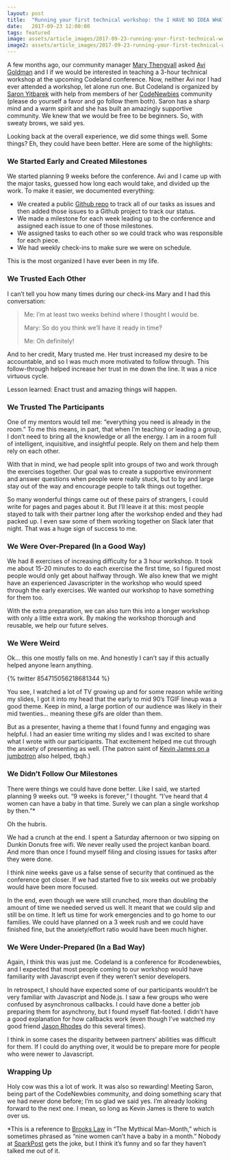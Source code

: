 ```yaml
---
layout: post
title:  "Running your first technical workshop: the I HAVE NO IDEA WHAT I'M DOING edition?"
date:   2017-09-23 12:00:00
tags: featured
image: assets/article_images/2017-09-23-running-your-first-technical-workshop/busy-table.jpg
image2: assets/article_images/2017-09-23-running-your-first-technical-workshop/busy-table-mobile.jpg
---
```



A few months ago, our community manager [Mary Thengvall](https://twitter.com/mary_grace) asked [Avi Goldman](https://twitter.com/avrahamgoldman) and I if we would be interested in teaching a 3-hour technical workshop at the upcoming Codeland conference. Now, neither Avi nor I had ever attended a workshop, let alone run one. But Codeland is organized by [Saron Yitbarek](https://twitter.com/saronyitbarek) with help from members of her [CodeNewbies](https://twitter.com/CodeNewbies) community (please do yourself a favor and go follow them both). Saron has a sharp mind and a warm spirit and she has built an amazingly supportive community. We knew that we would be free to be beginners. So, with sweaty brows, we said yes.

Looking back at the overall experience, we did some things well. Some things? Eh, they could have been better. Here are some of the highlights:

### We Started Early and Created Milestones

We started planning 9 weeks before the conference. Avi and I came up with the major tasks, guessed how long each would take, and divided up the work. To make it easier, we documented everything:

- We created a public [Github repo](https://github.com/SparkPost/codeland) to track all of our tasks as issues and then added those issues to a Github project to track our status.
- We made a milestone for each week leading up to the conference and assigned each issue to one of those milestones.
- We assigned tasks to each other so we could track who was responsible for each piece.
- We had weekly check-ins to make sure we were on schedule.

This is the most organized I have ever been in my life.

### We Trusted Each Other

I can’t tell you how many times during our check-ins Mary and I had this conversation:

>Me: I’m at least two weeks behind where I thought I would be.
>
>Mary: So do you think we’ll have it ready in time?
>
>Me: Oh definitely!

And to her credit, Mary trusted me. Her trust increased my desire to be accountable, and so I was much more motivated to follow through. This follow-through helped increase her trust in me down the line. It was a nice virtuous cycle.

Lesson learned: Enact trust and amazing things will happen.

### We Trusted The Participants

One of my mentors would tell me: “everything you need is already in the room.” To me this means, in part, that when I’m teaching or leading a group, I don’t need to bring all the knowledge or all the energy. I am in a room full of intelligent, inquisitive, and insightful people. Rely on them and help them rely on each other.

With that in mind, we had people split into groups of two and work through the exercises together. Our goal was to create a supportive environment and answer questions when people were really stuck, but to by and large stay out of the way and encourage people to talk things out together.

So many wonderful things came out of these pairs of strangers, I could write for pages and pages about it. But I’ll leave it at this: most people stayed to talk with their partner long after the workshop ended and they had packed up. I even saw some of them working together on Slack later that night. That was a huge sign of success to me.

### We Were Over-Prepared (In a Good Way)

We had 8 exercises of increasing difficulty for a 3 hour workshop. It took me about 15-20 minutes to do each exercise the first time, so I figured most people would only get about halfway through. We also knew that we might have an experienced Javascripter in the workshop who would speed through the early exercises. We wanted our workshop to have something for them too.

With the extra preparation, we can also turn this into a longer workshop with only a little extra work. By making the workshop thorough and reusable, we help our future selves.

### We Were Weird

Ok… this one mostly falls on me. And honestly I can’t say if this actually helped anyone learn anything.

{% twitter 854715056218681344 %}

You see, I watched a lot of TV growing up and for some reason while writing my slides, I got it into my head that the early to mid 90’s TGIF lineup was a good theme. Keep in mind, a large portion of our audience was likely in their mid twenties… meaning these gifs are older than them.

But as a presenter, having a theme that I found funny and engaging was helpful. I had an easier time writing my slides and I was excited to share what I wrote with our participants. That excitement helped me cut through the anxiety of presenting as well. (The patron saint of [Kevin James on a jumbotron](https://twitter.com/colestrode/status/868171852354637824) also helped, tbqh.)

### We Didn’t Follow Our Milestones

There were things we could have done better. Like I said, we started planning 9 weeks out. “9 weeks is forever,” I thought. “I’ve heard that 4 women can have a baby in that time. Surely we can plan a single workshop by then.”\*

Oh the hubris.

We had a crunch at the end. I spent a Saturday afternoon or two sipping on Dunkin Donuts free wifi. We never really used the project kanban board. And more than once I found myself filing and closing issues for tasks after they were done.

I think nine weeks gave us a false sense of security that continued as the conference got closer. If we had started five to six weeks out we probably would have been more focused.

In the end, even though we were still crunched, more than doubling the amount of time we needed served us well. It meant that we could slip and still be on time. It left us time for work emergencies and to go home to our families. We could have planned on a 3 week rush and we could have finished fine, but the anxiety/effort ratio would have been much higher.

### We Were Under-Prepared (In a Bad Way)

Again, I think this was just me. Codeland is a conference for #codenewbies, and I expected that most people coming to our workshop would have familiarity with Javascript even if they weren’t senior developers.

In retrospect, I should have expected some of our participants wouldn’t be very familiar with Javascript and Node.js. I saw a few groups who were confused by asynchronous callbacks. I could have done a better job preparing them for asynchrony, but I found myself flat-footed. I didn’t have a good explanation for how callbacks work (even though I’ve watched my good friend [Jason Rhodes](https://twitter.com/rhodesjason) do this several times).

I think in some cases the disparity between partners’ abilities was difficult for them. If I could do anything over, it would be to prepare more for people who were newer to Javascript.

### Wrapping Up

Holy cow was this a lot of work. It was also so rewarding! Meeting Saron, being part of the CodeNewbies community, and doing something scary that we had never done before; I’m so glad we said yes. I’m already looking forward to the next one. I mean, so long as Kevin James is there to watch over us.

\*This is a reference to [Brooks Law](https://en.wikipedia.org/wiki/Brooks%27s_law) in “The Mythical Man-Month,” which is sometimes phrased as “nine women can’t have a baby in a month.” Nobody at [SparkPost](https://www.sparkpost.com/) gets the joke, but I think it’s funny and so far they haven’t talked me out of it.